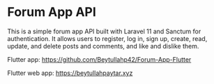 # Forum App API
This is a simple forum app API built with Laravel 11 and Sanctum for authentication. It allows users to register, log in, sign up, create, read, update, and delete posts and comments, and like and dislike them.

Flutter app: https://github.com/Beytullahp42/Forum-App-Flutter

Flutter web app: https://beytullahpaytar.xyz
